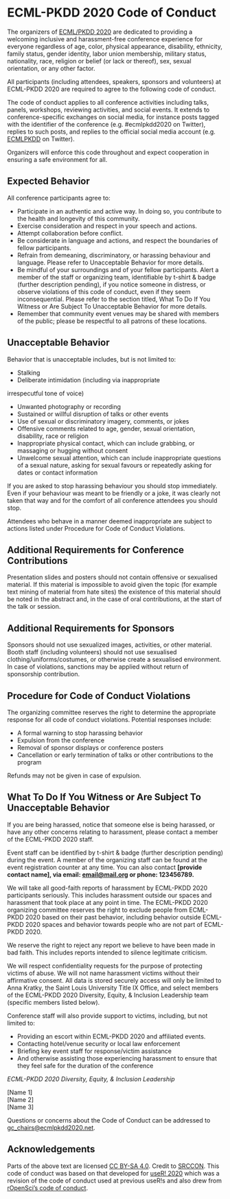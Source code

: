 # ECML-PKDD 2020 Code of Conduct

The organizers of [ECML/PKDD 2020](https://ecmlpkdd2020.net/) are dedicated to providing a welcoming inclusive and harassment-free conference experience for everyone regardless of age, color, physical appearance, disability, ethnicity, family status, gender identity, labor union membership, military status, nationality, race, religion or belief (or lack or thereof), sex, sexual orientation, or any other factor.

All participants (including attendees, speakers, sponsors and volunteers) at ECML-PKDD 2020 are required to agree to the following code of conduct.

The code of conduct applies to all conference activities including talks, panels, workshops, reviewing activities, and social events. It extends to conference-specific exchanges on social media, for instance posts tagged with the identifier of the conference (e.g. #ecmlpkdd2020 on Twitter), replies to such posts, and replies to the official social media account (e.g. [ECMLPKDD](https://twitter.com/ECMLPKDD) on Twitter).

Organizers will enforce this code throughout and expect cooperation in ensuring a safe environment for all.

## Expected Behavior

All conference participants agree to:

- Participate in an authentic and active way. In doing so, you contribute to the health and longevity of this community.
- Exercise consideration and respect in your speech and actions.
- Attempt collaboration before conflict.
- Be considerate in language and actions, and respect the boundaries of fellow participants.
- Refrain from demeaning, discriminatory, or harassing behaviour and language. Please refer to Unacceptable Behavior for more details.
- Be mindful of your surroundings and of your fellow participants. Alert a member of the staff or organizing team, identifiable by t-shirt & badge (further description pending), if you notice someone in distress, or observe violations of this code of conduct, even if they seem inconsequential. Please refer to the section titled, What To Do If You Witness or Are Subject To Unacceptable Behavior for more details.
- Remember that community event venues may be shared with members of the public; please be respectful to all patrons of these locations.

## Unacceptable Behavior

Behavior that is unacceptable includes, but is not limited to:

- Stalking
- Deliberate intimidation (including via inappropriate 

irrespecutful tone of voice)
- Unwanted photography or recording
- Sustained or willful disruption of talks or other events
- Use of sexual or discriminatory imagery, comments, or jokes
- Offensive comments related to age, gender, sexual orientation, disability, race or religion
- Inappropriate physical contact, which can include grabbing, or massaging or hugging without consent
- Unwelcome sexual attention, which can include inappropriate questions of a sexual nature, asking for sexual favours or repeatedly asking for dates or contact information

If you are asked to stop harassing behaviour you should stop immediately. Even if your behaviour was meant to be friendly or a joke, it was clearly not taken that way and for the comfort of all conference attendees you should stop.  

Attendees who behave in a manner deemed inappropriate are subject to actions listed under Procedure for Code of Conduct Violations.  

## Additional Requirements for Conference Contributions

Presentation slides and posters should not contain offensive or sexualised material. If this material is impossible to avoid given the topic (for example text mining of material from hate sites) the existence of this material should be noted in the abstract and, in the case of oral contributions, at the start of the talk or session.  

## Additional Requirements for Sponsors  

Sponsors should not use sexualized images, activities, or other material. Booth staff (including volunteers) should not use sexualised clothing/uniforms/costumes, or otherwise create a sexualised environment. In case of violations, sanctions may be applied without return of sponsorship contribution.  

## Procedure for Code of Conduct Violations

The organizing committee reserves the right to determine the appropriate response for all code of conduct violations. Potential responses include:

- A formal warning to stop harassing behavior
- Expulsion from the conference
- Removal of sponsor displays or conference posters
- Cancellation or early termination of talks or other contributions to the program

Refunds may not be given in case of expulsion.

## What To Do If You Witness or Are Subject To Unacceptable Behavior

If you are being harassed, notice that someone else is being harassed, or have any other concerns relating to harassment, please contact a member of the ECML-PKDD 2020 staff.  

Event staff can be identified by t-shirt & badge (further description pending) during the event.  A member of the organizing staff can be found at the event registration counter at any time. You can also contact **[provide contact name], via email: [email@mail.org](mailto:email@mail.org) or phone: 123456789.**  

We will take all good-faith reports of harassment by ECML-PKDD 2020 participants seriously. This includes harassment outside our spaces and harassment that took place at any point in time. The ECML-PKDD 2020 organizing committee reserves the right to exclude people from ECML-PKDD 2020 based on their past behavior, including behavior outside ECML-PKDD 2020 spaces and behavior towards people who are not part of ECML-PKDD 2020.  

We reserve the right to reject any report we believe to have been made in bad faith. This includes reports intended to silence legitimate criticism.  

We will respect confidentiality requests for the purpose of protecting victims of abuse. We will not name harassment victims without their affirmative consent. All data is stored securely access will only be limited to Anna Kratky, the Saint Louis University Title IX Office, and select members of the ECML-PKDD 2020 Diversity, Equity, & Inclusion Leadership team (specific members listed below).

Conference staff will also provide support to victims, including, but not limited to:

- Providing an escort within ECML-PKDD 2020 and affiliated events.
- Contacting hotel/venue security or local law enforcement
- Briefing key event staff for response/victim assistance
- And otherwise assisting those experiencing harassment to ensure that they feel safe for the duration of the conference

*ECML-PKDD 2020 Diversity, Equity, & Inclusion Leadership*

[Name 1]  
[Name 2]  
[Name 3]  

Questions or concerns about the Code of Conduct can be addressed to [gc_chairs@ecmlpkdd2020.net](mailto:gc_chairs@ecmlpkdd2020.net). 


## Acknowledgements

Parts of the above text are licensed [CC BY-SA 4.0](http://creativecommons.org/licenses/by-sa/4.0/). Credit to [SRCCON](https://srccon.org/conduct/). This code of conduct was based on that developed for [useR! 2020](https://user2020.r-project.org/codeofconduct/) which was a revision of the code of conduct used at previous useR!s and also drew from [rOpenSci’s code of conduct](https://ropensci.org/code-of-conduct/).
